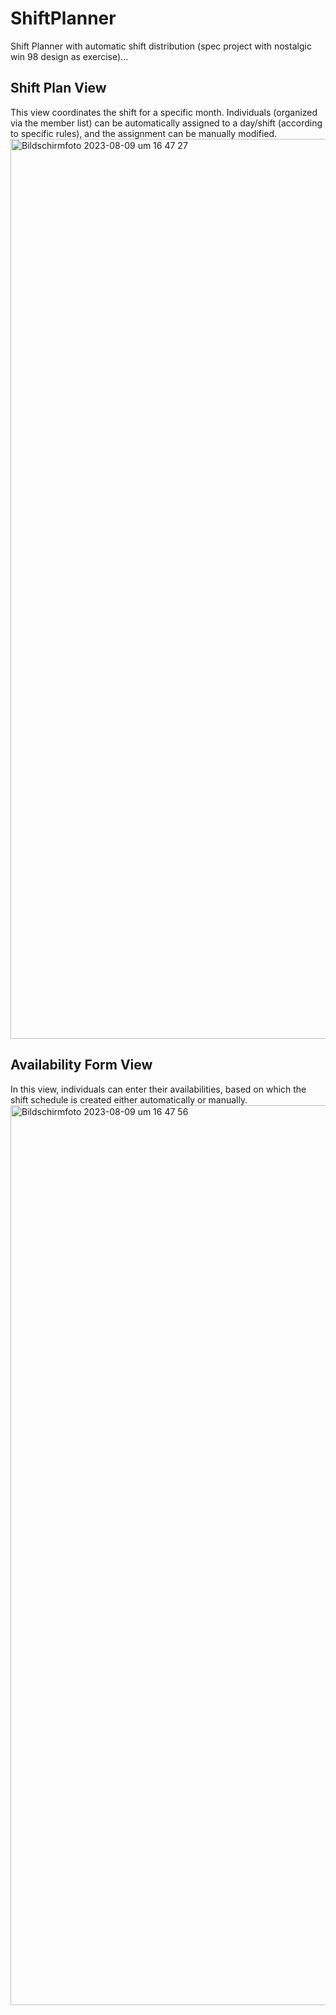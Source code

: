 # ShiftPlanner
Shift Planner with automatic shift distribution (spec project with nostalgic win 98 design as exercise)...

## Shift Plan View
This view coordinates the shift for a specific month. Individuals (organized via the member list) can be automatically assigned to a day/shift (according to specific rules), and the assignment can be manually modified.
<img width="1440" alt="Bildschirmfoto 2023-08-09 um 16 47 27" src="https://github.com/timeipert/ShiftPlanner/assets/25463972/00df2d56-2910-4142-89ef-ffd4d465b858">

## Availability Form View
In this view, individuals can enter their availabilities, based on which the shift schedule is created either automatically or manually.
<img width="1440" alt="Bildschirmfoto 2023-08-09 um 16 47 56" src="https://github.com/timeipert/ShiftPlanner/assets/25463972/b158af00-41c5-4634-9b61-90edaac83cc7">
